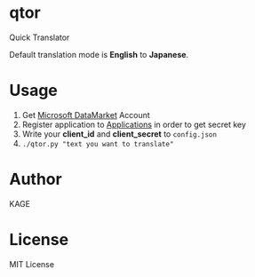 # qtor
Quick Translator

Default translation mode is **English** to **Japanese**.

# Usage
1. Get [Microsoft DataMarket](https://datamarket.azure.com/home/) Account
1. Register application to [Applications](https://datamarket.azure.com/developer/applications) in order to get secret key
1. Write your **client_id** and **client_secret** to `config.json`
1. `./qtor.py "text you want to translate"`

# Author
KAGE

# License
MIT License
